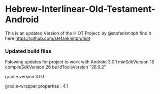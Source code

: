# Hebrew-Interlinear-Old-Testament-Android
This is an updated Version of the HIOT Project: by @stefankmitph find it here https://github.com/stefankmitph/hiot

### Updated build files
Folowing updates for project to work with Android 3.0.1 
minSdkVersion 16
compileSdkVersion 26
buildToolsVersion "26.0.2"

gradle version 3.0.1

gradle-wrapper properties : 4.1
